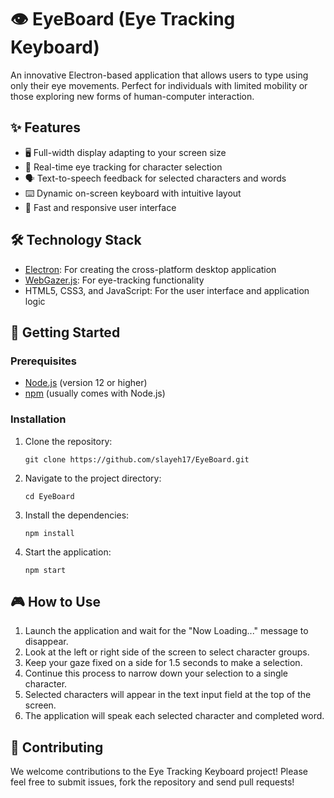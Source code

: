 # 👁️ EyeBoard (Eye Tracking Keyboard)


An innovative Electron-based application that allows users to type using only their eye movements. Perfect for individuals with limited mobility or those exploring new forms of human-computer interaction.

## ✨ Features

- 🖥️ Full-width display adapting to your screen size
- 👀 Real-time eye tracking for character selection
- 🗣️ Text-to-speech feedback for selected characters and words
- ⌨️ Dynamic on-screen keyboard with intuitive layout
- 🚀 Fast and responsive user interface

## 🛠️ Technology Stack

- [Electron](https://www.electronjs.org/): For creating the cross-platform desktop application
- [WebGazer.js](https://webgazer.cs.brown.edu/): For eye-tracking functionality
- HTML5, CSS3, and JavaScript: For the user interface and application logic

## 🚀 Getting Started

### Prerequisites

- [Node.js](https://nodejs.org/) (version 12 or higher)
- [npm](https://www.npmjs.com/) (usually comes with Node.js)

### Installation

1. Clone the repository:
   ```
   git clone https://github.com/slayeh17/EyeBoard.git
   ```

2. Navigate to the project directory:
   ```
   cd EyeBoard
   ```

3. Install the dependencies:
   ```
   npm install
   ```

4. Start the application:
   ```
   npm start
   ```

## 🎮 How to Use

1. Launch the application and wait for the "Now Loading..." message to disappear.
2. Look at the left or right side of the screen to select character groups.
3. Keep your gaze fixed on a side for 1.5 seconds to make a selection.
4. Continue this process to narrow down your selection to a single character.
5. Selected characters will appear in the text input field at the top of the screen.
6. The application will speak each selected character and completed word.

## 🤝 Contributing

We welcome contributions to the Eye Tracking Keyboard project! Please feel free to submit issues, fork the repository and send pull requests!

